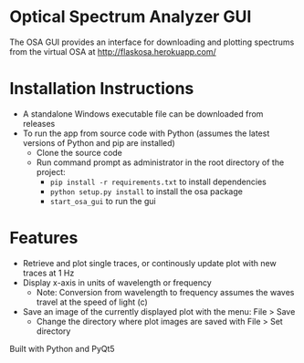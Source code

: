 # Optical Spectrum Analyzer GUI
The OSA GUI provides an interface for downloading and plotting spectrums from the virtual OSA at http://flaskosa.herokuapp.com/

# Installation Instructions
* A standalone Windows executable file can be downloaded from releases
* To run the app from source code with Python (assumes the latest versions of Python and pip are installed)
  * Clone the source code
  * Run command prompt as administrator in the root directory of the project:
    * `pip install -r requirements.txt` to install dependencies
    * `python setup.py install` to install the osa package
    * `start_osa_gui` to run the gui

# Features
* Retrieve and plot single traces, or continously update plot with new traces at 1 Hz
* Display x-axis in units of wavelength or frequency
  * Note: Conversion from wavelength to frequency assumes the waves travel at the speed of light (c)
* Save an image of the currently displayed plot with the menu: File > Save
  * Change the directory where plot images are saved with File > Set directory

Built with Python and PyQt5 
